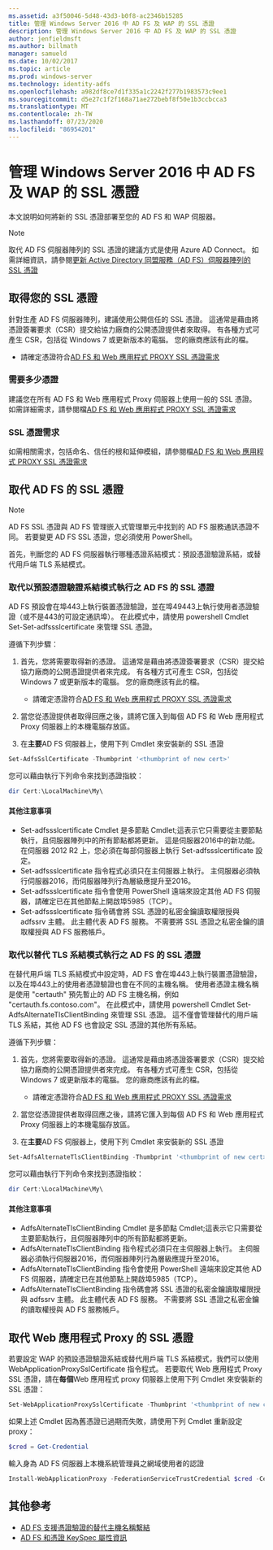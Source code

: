 ```yaml
---
ms.assetid: a3f50046-5d48-43d3-b0f8-ac2346b15285
title: 管理 Windows Server 2016 中 AD FS 及 WAP 的 SSL 憑證
description: 管理 Windows Server 2016 中 AD FS 及 WAP 的 SSL 憑證
author: jenfieldmsft
ms.author: billmath
manager: samueld
ms.date: 10/02/2017
ms.topic: article
ms.prod: windows-server
ms.technology: identity-adfs
ms.openlocfilehash: a982df8ce7d1f335a1c2242f277b1983573c9ee1
ms.sourcegitcommit: d5e27c1f2f168a71ae272bebf8f50e1b3ccbcca3
ms.translationtype: MT
ms.contentlocale: zh-TW
ms.lasthandoff: 07/23/2020
ms.locfileid: "86954201"
---
```

# <a name="managing-ssl-certificates-in-ad-fs-and-wap-in-windows-server-2016"></a>管理 Windows Server 2016 中 AD FS 及 WAP 的 SSL 憑證



本文說明如何將新的 SSL 憑證部署至您的 AD FS 和 WAP 伺服器。

>[!NOTE]
>取代 AD FS 伺服器陣列的 SSL 憑證的建議方式是使用 Azure AD Connect。  如需詳細資訊，請參閱[更新 Active Directory 同盟服務（AD FS）伺服器陣列的 SSL 憑證](/azure/active-directory/connect/active-directory-aadconnectfed-ssl-update)

## <a name="obtaining-your-ssl-certificates"></a>取得您的 SSL 憑證
針對生產 AD FS 伺服器陣列，建議使用公開信任的 SSL 憑證。 這通常是藉由將憑證簽署要求（CSR）提交給協力廠商的公開憑證提供者來取得。 有各種方式可產生 CSR，包括從 Windows 7 或更新版本的電腦。 您的廠商應該有此的檔。

- 請確定憑證符合[AD FS 和 Web 應用程式 PROXY SSL 憑證需求](../overview/ad-fs-requirements.md#BKMK_1)

### <a name="how-many-certificates-are-needed"></a>需要多少憑證
建議您在所有 AD FS 和 Web 應用程式 Proxy 伺服器上使用一般的 SSL 憑證。 如需詳細需求，請參閱檔[AD FS 和 Web 應用程式 PROXY SSL 憑證需求](../overview/ad-fs-requirements.md#BKMK_1)

### <a name="ssl-certificate-requirements"></a>SSL 憑證需求
如需相關需求，包括命名、信任的根和延伸模組，請參閱檔[AD FS 和 Web 應用程式 PROXY SSL 憑證需求](../overview/ad-fs-requirements.md#BKMK_1)

## <a name="replacing-the-ssl-certificate-for-ad-fs"></a>取代 AD FS 的 SSL 憑證
> [!NOTE]
> AD FS SSL 憑證與 AD FS 管理嵌入式管理單元中找到的 AD FS 服務通訊憑證不同。 若要變更 AD FS SSL 憑證，您必須使用 PowerShell。

首先，判斷您的 AD FS 伺服器執行哪種憑證系結模式：預設憑證驗證系結，或替代用戶端 TLS 系結模式。

### <a name="replacing-the-ssl-certificate-for-ad-fs-running-in-default-certificate-authentication-binding-mode"></a>取代以預設憑證驗證系結模式執行之 AD FS 的 SSL 憑證
AD FS 預設會在埠443上執行裝置憑證驗證，並在埠49443上執行使用者憑證驗證（或不是443的可設定通訊埠）。
在此模式中，請使用 powershell Cmdlet Set-Set-adfssslcertificate 來管理 SSL 憑證。

遵循下列步驟：

1. 首先，您將需要取得新的憑證。 這通常是藉由將憑證簽署要求（CSR）提交給協力廠商的公開憑證提供者來完成。 有各種方式可產生 CSR，包括從 Windows 7 或更新版本的電腦。 您的廠商應該有此的檔。

    * 請確定憑證符合[AD FS 和 Web 應用程式 PROXY SSL 憑證需求](../overview/ad-fs-requirements.md#BKMK_1)

1. 當您從憑證提供者取得回應之後，請將它匯入到每個 AD FS 和 Web 應用程式 Proxy 伺服器上的本機電腦存放區。

1. 在**主要**AD FS 伺服器上，使用下列 Cmdlet 來安裝新的 SSL 憑證

```powershell
Set-AdfsSslCertificate -Thumbprint '<thumbprint of new cert>'
```

您可以藉由執行下列命令來找到憑證指紋：

```powershell
dir Cert:\LocalMachine\My\
```

#### <a name="additional-notes"></a>其他注意事項

* Set-adfssslcertificate Cmdlet 是多節點 Cmdlet;這表示它只需要從主要節點執行，且伺服器陣列中的所有節點都將更新。 這是伺服器2016中的新功能。 在伺服器 2012 R2 上，您必須在每部伺服器上執行 Set-adfssslcertificate 設定。
* Set-adfssslcertificate 指令程式必須只在主伺服器上執行。 主伺服器必須執行伺服器2016，而伺服器陣列行為層級應提升至2016。
* Set-adfssslcertificate 指令會使用 PowerShell 遠端來設定其他 AD FS 伺服器，請確定已在其他節點上開啟埠5985（TCP）。
* Set-adfssslcertificate 指令碼會將 SSL 憑證的私密金鑰讀取權限授與 adfssrv 主體。 此主體代表 AD FS 服務。 不需要將 SSL 憑證之私密金鑰的讀取權授與 AD FS 服務帳戶。

### <a name="replacing-the-ssl-certificate-for-ad-fs-running-in-alternate-tls-binding-mode"></a>取代以替代 TLS 系結模式執行之 AD FS 的 SSL 憑證
在替代用戶端 TLS 系結模式中設定時，AD FS 會在埠443上執行裝置憑證驗證，以及在埠443上的使用者憑證驗證也會在不同的主機名稱。 使用者憑證主機名稱是使用 "certauth" 預先暫止的 AD FS 主機名稱，例如 "certauth.fs.contoso.com"。
在此模式中，請使用 powershell Cmdlet Set-AdfsAlternateTlsClientBinding 來管理 SSL 憑證。 這不僅會管理替代的用戶端 TLS 系結，其他 AD FS 也會設定 SSL 憑證的其他所有系結。

遵循下列步驟：

1. 首先，您將需要取得新的憑證。 這通常是藉由將憑證簽署要求（CSR）提交給協力廠商的公開憑證提供者來完成。 有各種方式可產生 CSR，包括從 Windows 7 或更新版本的電腦。 您的廠商應該有此的檔。

    * 請確定憑證符合[AD FS 和 Web 應用程式 PROXY SSL 憑證需求](../overview/ad-fs-requirements.md#BKMK_1)

1. 當您從憑證提供者取得回應之後，請將它匯入到每個 AD FS 和 Web 應用程式 Proxy 伺服器上的本機電腦存放區。

1. 在**主要**AD FS 伺服器上，使用下列 Cmdlet 來安裝新的 SSL 憑證

```powershell
Set-AdfsAlternateTlsClientBinding -Thumbprint '<thumbprint of new cert>'
```

您可以藉由執行下列命令來找到憑證指紋：

```powershell
dir Cert:\LocalMachine\My\
```

#### <a name="additional-notes"></a>其他注意事項

* AdfsAlternateTlsClientBinding Cmdlet 是多節點 Cmdlet;這表示它只需要從主要節點執行，且伺服器陣列中的所有節點都將更新。
* AdfsAlternateTlsClientBinding 指令程式必須只在主伺服器上執行。 主伺服器必須執行伺服器2016，而伺服器陣列行為層級應提升至2016。
* AdfsAlternateTlsClientBinding 指令會使用 PowerShell 遠端來設定其他 AD FS 伺服器，請確定已在其他節點上開啟埠5985（TCP）。
* AdfsAlternateTlsClientBinding 指令碼會將 SSL 憑證的私密金鑰讀取權限授與 adfssrv 主體。 此主體代表 AD FS 服務。 不需要將 SSL 憑證之私密金鑰的讀取權授與 AD FS 服務帳戶。

## <a name="replacing-the-ssl-certificate-for-the-web-application-proxy"></a>取代 Web 應用程式 Proxy 的 SSL 憑證
若要設定 WAP 的預設憑證驗證系結或替代用戶端 TLS 系結模式，我們可以使用 WebApplicationProxySslCertificate 指令程式。
若要取代 Web 應用程式 Proxy SSL 憑證，請在**每個**Web 應用程式 proxy 伺服器上使用下列 Cmdlet 來安裝新的 SSL 憑證：

```powershell
Set-WebApplicationProxySslCertificate -Thumbprint '<thumbprint of new cert>'
```

如果上述 Cmdlet 因為舊憑證已過期而失敗，請使用下列 Cmdlet 重新設定 proxy：

```powershell
$cred = Get-Credential
```

輸入身為 AD FS 伺服器上本機系統管理員之網域使用者的認證

```powershell
Install-WebApplicationProxy -FederationServiceTrustCredential $cred -CertificateThumbprint '<thumbprint of new cert>' -FederationServiceName 'fs.contoso.com'
```

## <a name="additional-references"></a>其他參考  
* [AD FS 支援憑證驗證的替代主機名稱繫結](../operations/AD-FS-support-for-alternate-hostname-binding-for-certificate-authentication.md)
* [AD FS 和憑證 KeySpec 屬性資訊](../technical-reference/AD-FS-and-KeySpec-Property.md)
